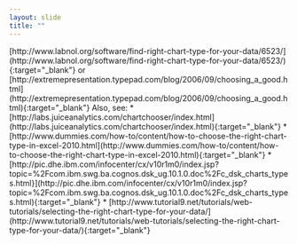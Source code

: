 ```yaml
---
layout: slide
title: ""
---
```


<section data-background-image="assets/images/Slide58.png" data-background-size="90%" data-background-position="center"></section>

<section markdown="1">  
[http://www.labnol.org/software/find-right-chart-type-for-your-data/6523/](http://www.labnol.org/software/find-right-chart-type-for-your-data/6523/){:target="_blank"} or [http://extremepresentation.typepad.com/blog/2006/09/choosing_a_good.html](http://extremepresentation.typepad.com/blog/2006/09/choosing_a_good.html){:target="_blank"}  
Also, see:  
* [http://labs.juiceanalytics.com/chartchooser/index.html](http://labs.juiceanalytics.com/chartchooser/index.html){:target="_blank"}  
* [http://www.dummies.com/how-to/content/how-to-choose-the-right-chart-type-in-excel-2010.html](http://www.dummies.com/how-to/content/how-to-choose-the-right-chart-type-in-excel-2010.html){:target="_blank"}  
* [http://pic.dhe.ibm.com/infocenter/cx/v10r1m0/index.jsp?topic=%2Fcom.ibm.swg.ba.cognos.dsk_ug.10.1.0.doc%2Fc_dsk_charts_types.html}](http://pic.dhe.ibm.com/infocenter/cx/v10r1m0/index.jsp?topic=%2Fcom.ibm.swg.ba.cognos.dsk_ug.10.1.0.doc%2Fc_dsk_charts_types.html){:target="_blank"}  
* [http://www.tutorial9.net/tutorials/web-tutorials/selecting-the-right-chart-type-for-your-data/](http://www.tutorial9.net/tutorials/web-tutorials/selecting-the-right-chart-type-for-your-data/){:target="_blank"}  
</section>